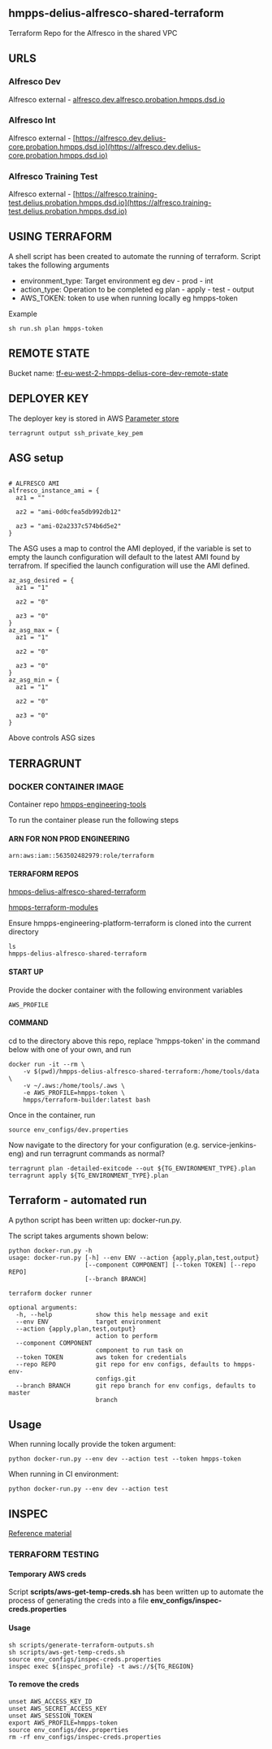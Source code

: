 ## hmpps-delius-alfresco-shared-terraform
Terraform Repo for the Alfresco in the shared VPC


## URLS


### Alfresco Dev

Alfresco external - [alfresco.dev.alfresco.probation.hmpps.dsd.io](alfresco.dev.alfresco.probation.hmpps.dsd.io)


### Alfresco Int

Alfresco external - [https://alfresco.dev.delius-core.probation.hmpps.dsd.io](https://alfresco.dev.delius-core.probation.hmpps.dsd.io)

### Alfresco Training Test

Alfresco external - [https://alfresco.training-test.delius.probation.hmpps.dsd.io](https://alfresco.training-test.delius.probation.hmpps.dsd.io)


## USING TERRAFORM


A shell script has been created to automate the running of terraform.
Script takes the following arguments

* environment_type: Target environment eg dev - prod - int
* action_type: Operation to be completed eg plan - apply - test - output
* AWS_TOKEN: token to use when running locally eg hmpps-token

Example

```
sh run.sh plan hmpps-token
```


## REMOTE STATE


Bucket name: [tf-eu-west-2-hmpps-delius-core-dev-remote-state](https://s3.console.aws.amazon.com/s3/object/tf-eu-west-2-hmpps-delius-core-dev-remote-state/vpc/terraform.tfstate?region=eu-west-2&tab=overview)

## DEPLOYER KEY


The deployer key is stored in AWS [Parameter store](https://eu-west-2.console.aws.amazon.com/systems-manager/parameters/tf-eu-west-2-hmpps-delius-core-dev-alfresco-ssh-private-key/description?region=eu-west-2)



```
terragrunt output ssh_private_key_pem
```

## ASG setup

```

# ALFRESCO AMI
alfresco_instance_ami = {
  az1 = ""

  az2 = "ami-0d0cfea5db992db12"

  az3 = "ami-02a2337c574b6d5e2"
}
```

The ASG uses a map to control the AMI deployed, if the variable is set to empty the launch configuration will default to the latest AMI found by terrafrom. If specified the launch configuration will use the AMI defined.

```
az_asg_desired = {
  az1 = "1"

  az2 = "0"

  az3 = "0"
}
az_asg_max = {
  az1 = "1"

  az2 = "0"

  az3 = "0"
}
az_asg_min = {
  az1 = "1"

  az2 = "0"

  az3 = "0"
}
```

Above controls ASG sizes

## TERRAGRUNT


### DOCKER CONTAINER IMAGE

Container repo [hmpps-engineering-tools](https://github.com/ministryofjustice/hmpps-engineering-tools)

To run the container please run the following steps

#### ARN FOR NON PROD ENGINEERING

```
arn:aws:iam::563502482979:role/terraform
```

#### TERRAFORM REPOS

[hmpps-delius-alfresco-shared-terraform](https://github.com/ministryofjustice/hmpps-delius-alfresco-shared-terraform)

[hmpps-terraform-modules](https://github.com/ministryofjustice/hmpps-terraform-modules)

Ensure hmpps-engineering-platform-terraform is cloned into the current directory

```
ls
hmpps-delius-alfresco-shared-terraform

```

#### START UP

Provide the docker container with the following environment variables

```
AWS_PROFILE
```

#### COMMAND

cd to the directory above this repo, replace 'hmpps-token' in the command below with one of your own, and run
```
docker run -it --rm \
	-v $(pwd)/hmpps-delius-alfresco-shared-terraform:/home/tools/data \
	-v ~/.aws:/home/tools/.aws \
	-e AWS_PROFILE=hmpps-token \
	hmpps/terraform-builder:latest bash
```
Once in the container, run

```
source env_configs/dev.properties
```
Now navigate to the directory for your configuration (e.g. service-jenkins-eng) and run terragrunt commands as normal?

```
terragrunt plan -detailed-exitcode --out ${TG_ENVIRONMENT_TYPE}.plan
terragrunt apply ${TG_ENVIRONMENT_TYPE}.plan
```

## Terraform - automated run


A python script has been written up: docker-run.py.

The script takes arguments shown below:

```
python docker-run.py -h
usage: docker-run.py [-h] --env ENV --action {apply,plan,test,output}
                     [--component COMPONENT] [--token TOKEN] [--repo REPO]
                     [--branch BRANCH]

terraform docker runner

optional arguments:
  -h, --help            show this help message and exit
  --env ENV             target environment
  --action {apply,plan,test,output}
                        action to perform
  --component COMPONENT
                        component to run task on
  --token TOKEN         aws token for credentials
  --repo REPO           git repo for env configs, defaults to hmpps-env-
                        configs.git
  --branch BRANCH       git repo branch for env configs, defaults to master
                        branch
````

## Usage

When running locally provide the token argument:

```
python docker-run.py --env dev --action test --token hmpps-token
```

When running in CI environment:

```
python docker-run.py --env dev --action test
```


## INSPEC

[Reference material](https://www.inspec.io/docs/reference/resources/#aws-resources)

### TERRAFORM TESTING

#### Temporary AWS creds 

Script __scripts/aws-get-temp-creds.sh__ has been written up to automate the process of generating the creds into a file __env_configs/inspec-creds.properties__

#### Usage

```
sh scripts/generate-terraform-outputs.sh
sh scripts/aws-get-temp-creds.sh
source env_configs/inspec-creds.properties
inspec exec ${inspec_profile} -t aws://${TG_REGION}
```

#### To remove the creds

```
unset AWS_ACCESS_KEY_ID
unset AWS_SECRET_ACCESS_KEY
unset AWS_SESSION_TOKEN
export AWS_PROFILE=hmpps-token
source env_configs/dev.properties
rm -rf env_configs/inspec-creds.properties
```